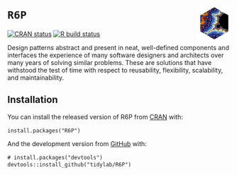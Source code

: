 <!-- README.md is generated from README.Rmd. Please edit that file -->

`R6P` <img src="https://raw.githubusercontent.com/tidylab/R6P/master/pkgdown/logo.png" align="right" height="75"/>
==================================================================================================================

<!-- badges: start -->

[![CRAN
status](https://www.r-pkg.org/badges/version/R6P)](https://CRAN.R-project.org/package=R6P)
[![R build
status](https://github.com/tidylab/R6P/workflows/R-CMD-check/badge.svg)](https://github.com/tidylab/R6P/actions)
<!-- badges: end -->

Design patterns abstract and present in neat, well-defined components
and interfaces the experience of many software designers and architects
over many years of solving similar problems. These are solutions that
have withstood the test of time with respect to reusability,
flexibility, scalability, and maintainability.

Installation
------------

You can install the released version of R6P from
[CRAN](https://CRAN.R-project.org) with:

    install.packages("R6P")

And the development version from [GitHub](https://github.com/) with:

    # install.packages("devtools")
    devtools::install_github("tidylab/R6P")
